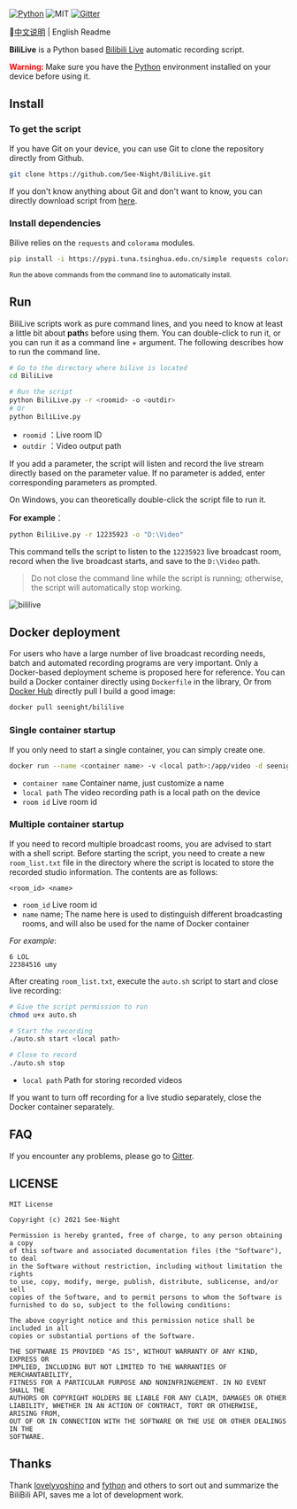 [![Python](https://img.shields.io/badge/Python-3.6+-blue)](https://python.org) ![MIT](https://img.shields.io/badge/Licence-MIT-red) [![Gitter](https://badges.gitter.im/See-Night/BiliLive.svg)](https://gitter.im/See-Night/BiliLive?utm_source=badge&utm_medium=badge&utm_campaign=pr-badge)

📕[中文说明](./README.md) | English Readme

**BiliLive** is a Python based [Bilibili Live](https://live.bilibili.com) automatic recording script.

<strong style="color: red;">Warning: </strong>Make sure you have the [Python](https://python.org) environment installed on your device before using it.

## Install

### To get the script

If you have Git on your device, you can use Git to clone the repository directly from Github.

```bash
git clone https://github.com/See-Night/BiliLive.git
```

If you don't know anything about Git and don't want to know, you can directly download script from [here](https://github.com/See-Night/BiliLive/releases/latest).

### Install dependencies

Bilive relies on the `requests` and `colorama` modules.

```bash
pip install -i https://pypi.tuna.tsinghua.edu.cn/simple requests colorama
```

<small>Run the above commands from the command line to automatically install.</small>

## Run

BiliLive scripts work as pure command lines, and you need to know at least a little bit about **path**s before using them. You can double-click to run it, or you can run it as a command line + argument. The following describes how to run the command line.

```bash
# Go to the directory where bilive is located
cd BiliLive

# Run the script
python BiliLive.py -r <roomid> -o <outdir>
# Or
python BiliLive.py
```

- `roomid` ：Live room ID
- `outdir` ：Video output path

If you add a parameter, the script will listen and record the live stream directly based on the parameter value. If no parameter is added, enter corresponding parameters as prompted.

On Windows, you can theoretically double-click the script file to run it.

**For example**：

```bash
python BiliLive.py -r 12235923 -o "D:\Video"
```

This command tells the script to listen to the `12235923` live broadcast room, record when the live broadcast starts, and save to the `D:\Video` path.

> Do not close the command line while the script is running; otherwise, the script will automatically stop working.

![bililive](D:\Program\BiliLive\public\bililive.gif)

## Docker deployment

For users who have a large number of live broadcast recording needs, batch and automated recording programs are very important. Only a Docker-based deployment scheme is proposed here for reference. You can build a Docker container directly using `Dockerfile` in the library, Or from [Docker Hub](https://hub.docker.com/r/seenight/bililive) directly pull I build a good image:

```bash
docker pull seenight/bililive
```

### Single container startup

If you only need to start a single container, you can simply create one.

```bash
docker run --name <container name> -v <local path>:/app/video -d seenight/bililive <room id>
```

- `container name` Container name, just customize a name
- `local path` The video recording path is a local path on the device
- `room id` Live room id

### Multiple container startup

If you need to record multiple broadcast rooms, you are advised to start with a shell script. Before starting the script, you need to create a new `room_list.txt` file in the directory where the script is located to store the recorded studio information. The contents are as follows:

```
<room_id> <name>
```

- `room_id` Live room id
- `name` name; The name here is used to distinguish different broadcasting rooms, and will also be used for the name of Docker container

*For example*:

```
6 LOL
22384516 umy
```

After creating `room_list.txt`, execute the `auto.sh` script to start and close live recording:

```bash
# Give the script permission to run
chmod u+x auto.sh

# Start the recording
./auto.sh start <local path>

# Close to record
./auto.sh stop
```

* `local path` Path for storing recorded videos

If you want to turn off recording for a live studio separately, close the Docker container separately.

## FAQ

If you encounter any problems, please go to [Gitter](https://gitter.im/See-Night/BiliLive?Utmsource=share-link&UTMmedium=link&UTMcampaign=share-link).

## LICENSE

```
MIT License

Copyright (c) 2021 See-Night

Permission is hereby granted, free of charge, to any person obtaining a copy
of this software and associated documentation files (the "Software"), to deal
in the Software without restriction, including without limitation the rights
to use, copy, modify, merge, publish, distribute, sublicense, and/or sell
copies of the Software, and to permit persons to whom the Software is
furnished to do so, subject to the following conditions:

The above copyright notice and this permission notice shall be included in all
copies or substantial portions of the Software.

THE SOFTWARE IS PROVIDED "AS IS", WITHOUT WARRANTY OF ANY KIND, EXPRESS OR
IMPLIED, INCLUDING BUT NOT LIMITED TO THE WARRANTIES OF MERCHANTABILITY,
FITNESS FOR A PARTICULAR PURPOSE AND NONINFRINGEMENT. IN NO EVENT SHALL THE
AUTHORS OR COPYRIGHT HOLDERS BE LIABLE FOR ANY CLAIM, DAMAGES OR OTHER
LIABILITY, WHETHER IN AN ACTION OF CONTRACT, TORT OR OTHERWISE, ARISING FROM,
OUT OF OR IN CONNECTION WITH THE SOFTWARE OR THE USE OR OTHER DEALINGS IN THE
SOFTWARE.
```

## Thanks

Thank [lovelyyoshino](https://github.com/lovelyyoshino) and [fython](https://github.com/fython) and others to sort out and summarize the BiliBili API, saves me a lot of development work.